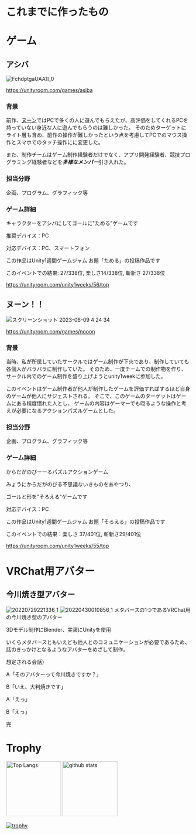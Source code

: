# これまでに作ったもの
# ゲーム
## アシバ
![FchdptgaUAA1l_0](https://github.com/IwamotoKakeru/IwamotoKakeru/assets/34148721/9afd7be7-41c9-455d-8e80-bb27a1d99ff4)

https://unityroom.com/games/asiba

### 背景
前作、[ヌーン](#ヌーン)ではPCで多くの人に遊んでもらえたが、高評価をしてくれるPCを持っていない身近な人に遊んでもらうのは難しかった。
そのためターゲットにライト層も含め、前作の操作が難しかったという点を考慮してPCでのマウス操作とスマホでのタッチ操作にに変更した。

また、制作チームはゲーム制作経験者だけでなく、アプリ開発経験者、競技プログラミング経験者などを***多様なメンバー***引き入れた。


### 担当分野
企画、プログラム、グラフィック等

### ゲーム詳細

キャラクターをアシバにしてゴールに"ためる"ゲームです

推奨デバイス：PC

対応デバイス：PC、スマートフォン

この作品はUnity1週間ゲームジャム お題「ためる」の投稿作品です

このイベントでの結果: 27/338位, 楽しさ14/338位, 斬新さ 27/338位

https://unityroom.com/unity1weeks/56/top


## ヌーン！！
![スクリーンショット 2023-06-09 4 24 34](https://github.com/IwamotoKakeru/IwamotoKakeru/assets/34148721/4b7e706b-0fca-45bd-9440-5f0a010c95a5)

https://unityroom.com/games/nooon

### 背景
当時、私が所属していたサークルではゲーム制作が下火であり、制作していても各個人がバラバラに制作していた。
そのため、一度チームでの制作物を作り、サークル内でのゲーム制作を盛り上げようとunity1weekに参加した。

このイベントはゲーム制作者が他人が制作したゲームを評価すればするほど自身のゲームが他人にサジェストされる。
そこで、このゲームのターゲットはゲームにある程度慣れた人とし、
ゲームの内容はゲーマーでも唸るような操作と考えが必要になるアクションパズルゲームとした。

### 担当分野
企画、プログラム、グラフィック等

### ゲーム詳細

からだがのびーーるパズルアクションゲーム 

みょうにからだがのびる不思議ないきものをあやつり、 

ゴールと形を"そろえる"ゲームです 

対応デバイス：PC

この作品はUnity1週間ゲームジャム お題「そろえる」の投稿作品です

このイベントでの結果：楽しさ 37/401位, 斬新さ29/401位

https://unityroom.com/unity1weeks/55/top

# VRChat用アバター
## 今川焼き型アバター
![20220729221336_1](https://github.com/IwamotoKakeru/IwamotoKakeru/assets/34148721/d8bd5efc-4c58-4d20-8dab-ecdbce99236d)
![20220430010856_1](https://github.com/IwamotoKakeru/IwamotoKakeru/assets/34148721/a91ab770-cbcb-4c39-8ed3-a522a55f19d9)
メタバースの1つであるVRChat用の今川焼き型のアバター

3Dモデル制作にBlender、実装にUnityを使用

いくらメタバースともいえども他人とのコミュニケーションが必要であるため、話のきっかけとなるようなアバターをめざして制作。

想定される会話）

A「そのアバターって今川焼きですか？」

B「いえ、大判焼きです」

A「えっ」

B「えっ」

完

# Trophy
<p align="left"> 
  <img alt="Top Langs" height="150px" src="https://github-readme-stats.vercel.app/api/top-langs/?username=IwamotoKakeru&layout=compact&show_icons=true" />
  <img alt="github stats" height="150px" src="https://github-readme-stats.vercel.app/api?username=IwamotoKakeru&show_icons=ture" />
</p>

[![trophy](https://github-profile-trophy.vercel.app/?username=IwamotoKakeru)](https://github.com/ryo-ma/github-profile-trophy)

